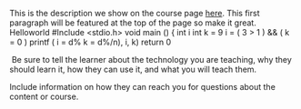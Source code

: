 This is the description we show on the course page [here](https://lab.github.com/Sun650/hello-world). This first paragraph will be featured at the top of the page so make it great.
Helloworld
#Include <stdio.h>
void main ()
{
    int i
    int k = 9
    i = ( 3 > 1 ) && ( k = 0 )
    printf ( i = d% k = d%/n), i, k)
    return 0
    
​
Be sure to tell the learner about the technology you are teaching, why they should learn it, how they can use it, and what you will teach them.
​


Include information on how they can reach you for questions about the content or course. 